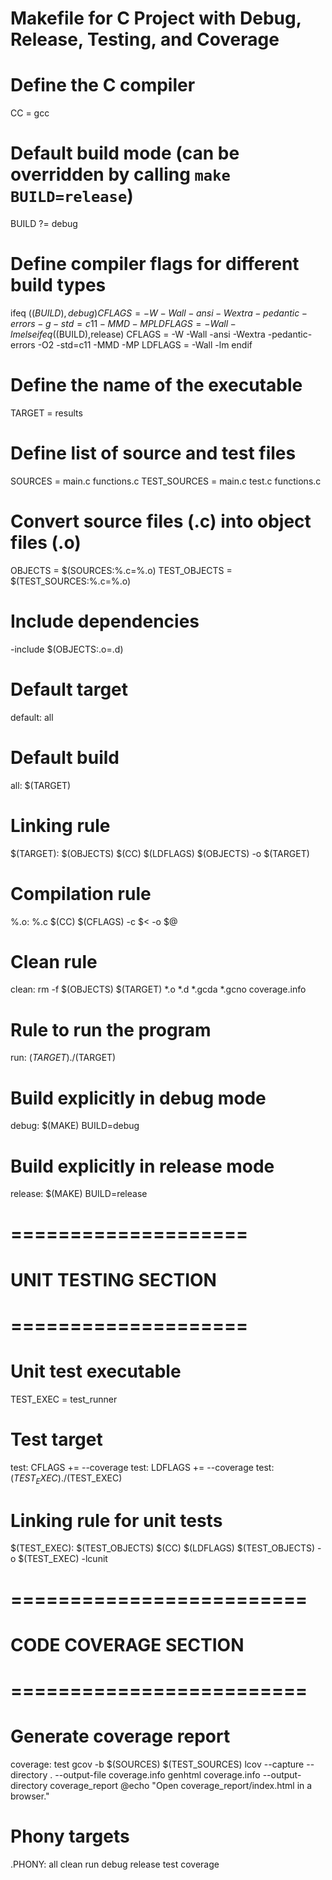 # Makefile for C Project with Debug, Release, Testing, and Coverage

# Define the C compiler
CC = gcc

# Default build mode (can be overridden by calling `make BUILD=release`)
BUILD ?= debug

# Define compiler flags for different build types
ifeq ($(BUILD),debug)
    CFLAGS = -W -Wall -ansi -Wextra -pedantic-errors -g -std=c11 -MMD -MP
    LDFLAGS = -Wall -lm
else ifeq ($(BUILD),release)
    CFLAGS = -W -Wall -ansi -Wextra -pedantic-errors -O2 -std=c11 -MMD -MP
    LDFLAGS = -Wall -lm
endif

# Define the name of the executable
TARGET = results

# Define list of source and test files
SOURCES = main.c functions.c
TEST_SOURCES = main.c test.c functions.c


# Convert source files (.c) into object files (.o)
OBJECTS = $(SOURCES:%.c=%.o)
TEST_OBJECTS = $(TEST_SOURCES:%.c=%.o)

# Include dependencies
-include $(OBJECTS:.o=.d)

# Default target
default: all

# Default build
all: $(TARGET)

# Linking rule
$(TARGET): $(OBJECTS)
	$(CC) $(LDFLAGS) $(OBJECTS) -o $(TARGET)

# Compilation rule
%.o: %.c
	$(CC) $(CFLAGS) -c $< -o $@

# Clean rule
clean:
	rm -f $(OBJECTS) $(TARGET) *.o *.d *.gcda *.gcno coverage.info

# Rule to run the program
run: $(TARGET)
	./$(TARGET)

# Build explicitly in debug mode
debug:
	$(MAKE) BUILD=debug

# Build explicitly in release mode
release:
	$(MAKE) BUILD=release

# ====================
# UNIT TESTING SECTION
# ====================

# Unit test executable
TEST_EXEC = test_runner

# Test target
test: CFLAGS += --coverage
test: LDFLAGS += --coverage
test: $(TEST_EXEC)
	./$(TEST_EXEC)

# Linking rule for unit tests
$(TEST_EXEC): $(TEST_OBJECTS)
	$(CC) $(LDFLAGS) $(TEST_OBJECTS) -o $(TEST_EXEC) -lcunit

# =========================
# CODE COVERAGE SECTION
# =========================

# Generate coverage report
coverage: test
	gcov -b $(SOURCES) $(TEST_SOURCES)
	lcov --capture --directory . --output-file coverage.info
	genhtml coverage.info --output-directory coverage_report
	@echo "Open coverage_report/index.html in a browser."

# Phony targets
.PHONY: all clean run debug release test coverage
